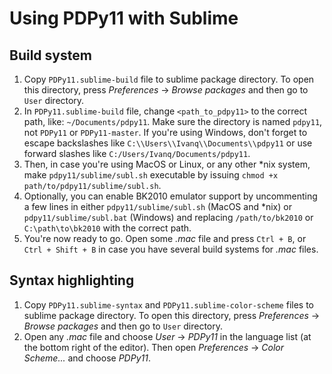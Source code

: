 # Using PDPy11 with Sublime

## Build system

1. Copy `PDPy11.sublime-build` file to sublime package directory. To open this directory, press *Preferences* -> *Browse packages* and then go to `User` directory.
2. In `PDPy11.sublime-build` file, change `<path_to_pdpy11>` to the correct path, like: `~/Documents/pdpy11`. Make sure the directory is named `pdpy11`, not `PDPy11` or `PDPy11-master`. If you're using Windows, don't forget to escape backslashes like `C:\\Users\\Ivanq\\Documents\\pdpy11` or use forward slashes like `C:/Users/Ivanq/Documents/pdpy11`.
3. Then, in case you're using MacOS or Linux, or any other \*nix system, make `pdpy11/sublime/subl.sh` executable by issuing `chmod +x path/to/pdpy11/sublime/subl.sh`.
4. Optionally, you can enable BK2010 emulator support by uncommenting a few lines in either `pdpy11/sublime/subl.sh` (MacOS and \*nix) or `pdpy11/sublime/subl.bat` (Windows) and replacing `/path/to/bk2010` or `C:\path\to\bk2010` with the correct path.
5. You're now ready to go. Open some *.mac* file and press `Ctrl + B`, or `Ctrl + Shift + B` in case you have several build systems for *.mac* files.


## Syntax highlighting

1. Copy `PDPy11.sublime-syntax` and `PDPy11.sublime-color-scheme` files to sublime package directory. To open this directory, press *Preferences* -> *Browse packages* and then go to `User` directory.
2. Open any *.mac* file and choose *User* -> *PDPy11* in the language list (at the bottom right of the editor). Then open *Preferences* -> *Color Scheme...* and choose *PDPy11*.